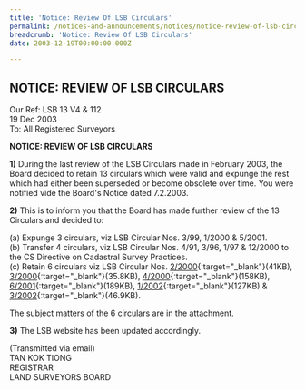 ```yaml
---
title: 'Notice: Review Of LSB Circulars'
permalink: /notices-and-announcements/notices/notice-review-of-lsb-circulars/
breadcrumb: 'Notice: Review Of LSB Circulars'
date: 2003-12-19T00:00:00.000Z

---
```



NOTICE: REVIEW OF LSB CIRCULARS
---

Our Ref: LSB 13 V4 & 112<br>
19 Dec 2003<br>
To: All Registered Surveyors<br>

**NOTICE: REVIEW OF LSB CIRCULARS**

**1)** During the last review of the LSB Circulars made in February 2003, the Board decided to retain 13 circulars which were valid and expunge the rest which had either been superseded or become obsolete over time. You were notified vide the Board's Notice dated 7.2.2003.

**2)** This is to inform you that the Board has made further review of the 13 Circulars and decided to:

(a) Expunge 3 circulars, viz LSB Circular Nos. 3/99, 1/2000 & 5/2001.<br>
(b) Transfer 4 circulars, viz LSB Circular Nos. 4/91, 3/96, 1/97 & 12/2000 to the CS Directive on Cadastral Survey Practices.<br>
(c) Retain 6 circulars viz LSB Circular Nos. [2/2000](/files/linkclick9189.pdf){:target="_blank"}(41KB), [3/2000](/files/linkclickabd8.pdf){:target="_blank"}(35.8KB), [4/2000](/files/linkclick9269.pdf){:target="_blank"}(158KB), [6/2001](/files/linkclick4a6e.pdf){:target="_blank"}(189KB), [1/2002](/files/linkclickefec.pdf){:target="_blank"}(127KB) & [3/2002](/files/linkclick4a45.pdf){:target="_blank"}(46.9KB).

The subject matters of the 6 circulars are in the attachment.

**3)** The LSB website has been updated accordingly.

(Transmitted via email)<br>
TAN KOK TIONG<br>
REGISTRAR<br>
LAND SURVEYORS BOARD
